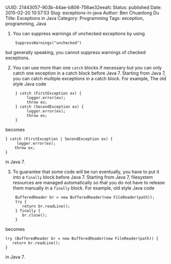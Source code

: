 UUID: 21443057-903b-44ae-b806-756ae32eeafc
Status: published
Date: 2015-02-20 10:57:53
Slug: exceptions-in-java
Author: Ben Chuanlong Du
Title: Exceptions in Java
Category: Programming
Tags: exception, programming, Java


1. You can suppress warnings of unchecked exceptions by using 

        SuppressWarnings("unchecked") 

but generally speaking, 
you cannot suppress warnings of checked exceptions.

2. You can use more than one `catch` blocks if necessary
but you can only catch one exception in a catch block before Java 7.
Starting from Java 7, 
you can catch multiple exceptions in a catch block.
For example,
The old style Java code

        } catch (FirstException ex) {
             logger.error(ex);
             throw ex;
        } catch (SecondException ex) {
             logger.error(ex);
             throw ex;
        }

becomes

    } catch (FirstException | SecondException ex) {
         logger.error(ex);
        throw ex;
    }

in Java 7.

3. To guarantee that some code will be run eventually,
you have to put it into a `finally` block before Java 7.
Starting from Java 7, 
filesystem resources are managed automatically 
so that you do not have to release them manually in a `finally` block.
For example,
old style Java code

        BufferedReader br = new BufferedReader(new FileReader(path));
        try {
           return br.readLine();
        } finally {
           br.close();
        }

becomes

    try (BufferedReader br = new BufferedReader(new FileReader(path)) {
       return br.readLine();
    }

in Java 7.
